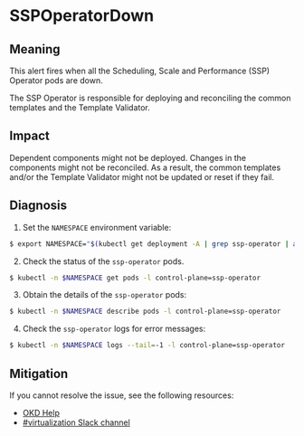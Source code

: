 # SSPOperatorDown
<!--apinnick, Nov. 2022-->

## Meaning

This alert fires when all the Scheduling, Scale and Performance (SSP) Operator pods are down.

The SSP Operator is responsible for deploying and reconciling the common templates and the Template Validator.

## Impact

Dependent components might not be deployed. Changes in the components might not be reconciled. As a result, the common templates and/or the Template Validator might not be updated or reset if they fail.

## Diagnosis

1. Set the `NAMESPACE` environment variable:
```bash
$ export NAMESPACE="$(kubectl get deployment -A | grep ssp-operator | awk '{print $1}')"
```
2. Check the status of the `ssp-operator` pods.
```bash
$ kubectl -n $NAMESPACE get pods -l control-plane=ssp-operator
```
3. Obtain the details of the `ssp-operator` pods:
```bash
$ kubectl -n $NAMESPACE describe pods -l control-plane=ssp-operator
```
4. Check the `ssp-operator` logs for error messages:
```bash
$ kubectl -n $NAMESPACE logs --tail=-1 -l control-plane=ssp-operator
```

## Mitigation

<!--DS: If you cannot resolve the issue, log in to the link:https://access.redhat.com[Customer Portal] and open a support case, attaching the artifacts gathered during the Diagnosis procedure.-->
<!--USstart-->
If you cannot resolve the issue, see the following resources:

- [OKD Help](https://www.okd.io/help/)
- [#virtualization Slack channel](https://kubernetes.slack.com/channels/virtualization)
<!--USend-->

